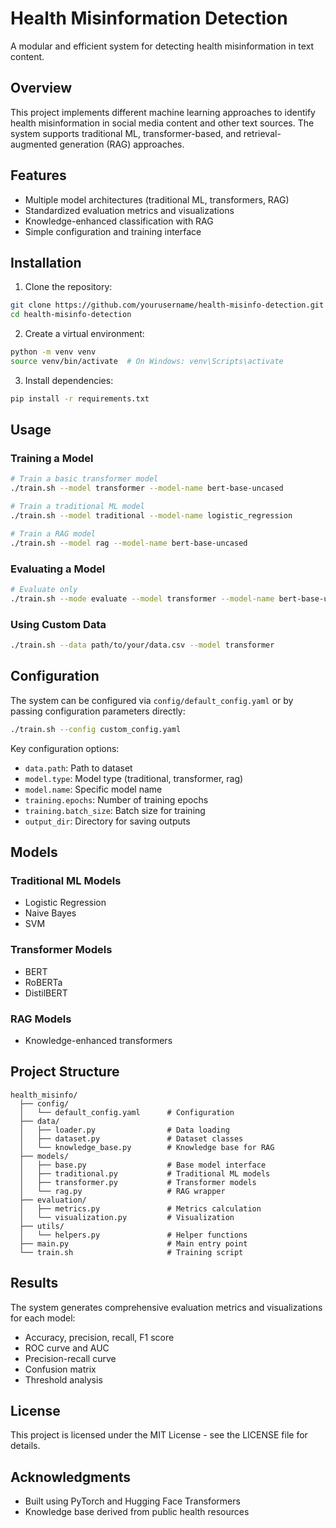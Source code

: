 # Health Misinformation Detection

A modular and efficient system for detecting health misinformation in text content.

## Overview

This project implements different machine learning approaches to identify health misinformation in social media content and other text sources. The system supports traditional ML, transformer-based, and retrieval-augmented generation (RAG) approaches.

## Features

- Multiple model architectures (traditional ML, transformers, RAG)
- Standardized evaluation metrics and visualizations
- Knowledge-enhanced classification with RAG
- Simple configuration and training interface

## Installation

1. Clone the repository:
```bash
git clone https://github.com/yourusername/health-misinfo-detection.git
cd health-misinfo-detection
```

2. Create a virtual environment:
```bash
python -m venv venv
source venv/bin/activate  # On Windows: venv\Scripts\activate
```

3. Install dependencies:
```bash
pip install -r requirements.txt
```

## Usage

### Training a Model

```bash
# Train a basic transformer model
./train.sh --model transformer --model-name bert-base-uncased

# Train a traditional ML model
./train.sh --model traditional --model-name logistic_regression

# Train a RAG model
./train.sh --model rag --model-name bert-base-uncased
```

### Evaluating a Model

```bash
# Evaluate only
./train.sh --mode evaluate --model transformer --model-name bert-base-uncased
```

### Using Custom Data

```bash
./train.sh --data path/to/your/data.csv --model transformer
```

## Configuration

The system can be configured via `config/default_config.yaml` or by passing configuration parameters directly:

```bash
./train.sh --config custom_config.yaml
```

Key configuration options:
- `data.path`: Path to dataset
- `model.type`: Model type (traditional, transformer, rag)
- `model.name`: Specific model name
- `training.epochs`: Number of training epochs
- `training.batch_size`: Batch size for training
- `output_dir`: Directory for saving outputs

## Models

### Traditional ML Models
- Logistic Regression
- Naive Bayes
- SVM

### Transformer Models
- BERT
- RoBERTa
- DistilBERT

### RAG Models
- Knowledge-enhanced transformers

## Project Structure

```
health_misinfo/
  ├── config/
  │   └── default_config.yaml      # Configuration
  ├── data/
  │   ├── loader.py                # Data loading
  │   ├── dataset.py               # Dataset classes
  │   └── knowledge_base.py        # Knowledge base for RAG
  ├── models/
  │   ├── base.py                  # Base model interface
  │   ├── traditional.py           # Traditional ML models
  │   ├── transformer.py           # Transformer models
  │   └── rag.py                   # RAG wrapper
  ├── evaluation/
  │   ├── metrics.py               # Metrics calculation
  │   └── visualization.py         # Visualization
  ├── utils/
  │   └── helpers.py               # Helper functions
  ├── main.py                      # Main entry point
  └── train.sh                     # Training script
```

## Results

The system generates comprehensive evaluation metrics and visualizations for each model:

- Accuracy, precision, recall, F1 score
- ROC curve and AUC
- Precision-recall curve
- Confusion matrix
- Threshold analysis

## License

This project is licensed under the MIT License - see the LICENSE file for details.

## Acknowledgments

- Built using PyTorch and Hugging Face Transformers
- Knowledge base derived from public health resources